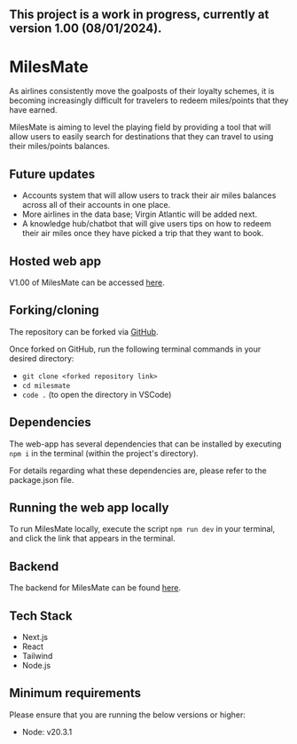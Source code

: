 ## This project is a work in progress, currently at version 1.00 (08/01/2024).

# MilesMate

As airlines consistently move the goalposts of their loyalty schemes, it is becoming increasingly difficult for travelers to redeem miles/points that they have earned.

MilesMate is aiming to level the playing field by providing a tool that will allow users to easily search for destinations that they can travel to using their miles/points balances.

## Future updates

- Accounts system that will allow users to track their air miles balances across all of their accounts in one place.
- More airlines in the data base; Virgin Atlantic will be added next.
- A knowledge hub/chatbot that will give users tips on how to redeem their air miles once they have picked a trip that they want to book.

## Hosted web app

V1.00 of MilesMate can be accessed [here](https://milesmate.vercel.app/).

## Forking/cloning

The repository can be forked via [GitHub](https://github.com/msmi1433/milesmate).

Once forked on GitHub, run the following terminal commands in your desired directory:

- `git clone <forked repository link>`
- `cd milesmate`
- `code .` (to open the directory in VSCode)

## Dependencies

The web-app has several dependencies that can be installed by executing `npm i` in the terminal (within the project's directory).

For details regarding what these dependencies are, please refer to the package.json file.

## Running the web app locally

To run MilesMate locally, execute the script `npm run dev` in your terminal, and click the link that appears in the terminal.

## Backend

The backend for MilesMate can be found [here](https://github.com/msmi1433/airmiles-api).

## Tech Stack

- Next.js
- React
- Tailwind
- Node.js

## Minimum requirements

Please ensure that you are running the below versions or higher:

- Node: v20.3.1
